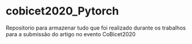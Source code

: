 # cobicet2020_Pytorch
Repositorio para armazenar tudo que foi realizado durante os trabalhos para a submissão do artigo no evento CoBicet2020

